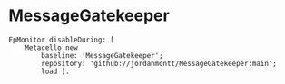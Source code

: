 # MessageGatekeeper

```st
EpMonitor disableDuring: [
	Metacello new
		baseline: 'MessageGatekeeper';
		repository: 'github://jordanmontt/MessageGatekeeper:main';
		load ].
```
